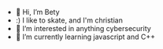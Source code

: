 - 👋 Hi, I’m Bety
- :) I like to skate, and I'm christian
- 👀 I’m interested in anything cybersecurity
- 🌱 I’m currently learning javascript and C++

<!---
bxtania/bxtania is a ✨ special ✨ repository because its `README.md` (this file) appears on your GitHub profile.
You can click the Preview link to take a look at your changes.
--->
